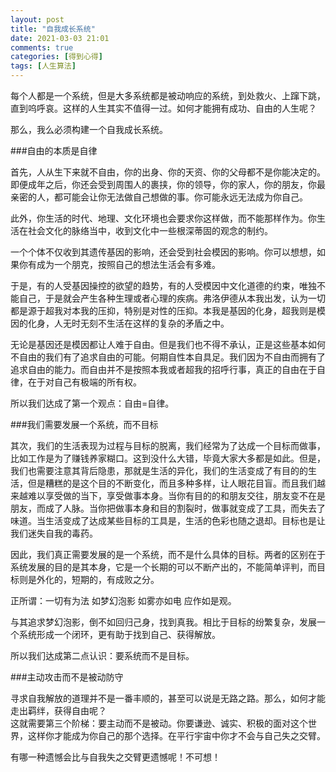 ```yaml
---
layout: post
title: "自我成长系统"
date: 2021-03-03 21:01
comments: true
categories: [得到心得]
tags: [人生算法]
---
```

每个人都是一个系统，但是大多系统都是被动响应的系统，到处救火、上蹿下跳，直到呜呼哀。这样的人生其实不值得一过。如何才能拥有成功、自由的人生呢？  

那么，我么必须构建一个自我成长系统。  

###自由的本质是自律

首先，人从生下来就不自由，你的出身、你的天资、你的父母都不是你能决定的。即便成年之后，你还会受到周围人的裹挟，你的领导，你的家人，你的朋友，你最亲密的人，都可能会让你无法做自己想做的事。你可能永远无法成为你自己。  

此外，你生活的时代、地理、文化环境也会要求你这样做，而不能那样作为。你生活在社会文化的脉络当中，收到文化中一些根深蒂固的观念的制约。  

一个个体不仅收到其遗传基因的影响，还会受到社会模因的影响。你可以想想，如果你有成为一个朋克，按照自己的想法生活会有多难。  

于是，有的人受基因操控的欲望的趋势，有的人受模因中文化道德的约束，唯独不能自己，于是就会产生各种生理或者心理的疾病。弗洛伊德从本我出发，认为一切都是源于超我对本我的压抑，特别是对性的压抑。本我是基因的化身，超我则是模因的化身，人无时无刻不生活在这样的复杂的矛盾之中。  

无论是基因还是模因都让人难于自由。但是我们也不得不承认，正是这些基本如何不自由的我们有了追求自由的可能。何期自性本自具足。我们因为不自由而拥有了追求自由的能力。而自由并不是按照本我或者超我的招呼行事，真正的自由在于自律，在于对自己有极端的所有权。  

所以我们达成了第一个观点：自由=自律。  

###我们需要发展一个系统，而不目标  

其次，我们的生活表现为过程与目标的脱离，我们经常为了达成一个目标而做事，比如工作是为了赚钱养家糊口。这到没什么大错，毕竟大家大多都是如此。但是，我们也需要注意其背后隐患，那就是生活的异化，我们的生活变成了有目的的生活，但是糟糕的是这个目的不断变化，而且多种多样，让人眼花目盲。而且我们越来越难以享受做的当下，享受做事本身。当你有目的的和朋友交往，朋友变不在是朋友，而成了人脉。当你把做事本身和目的割裂时，做事就变成了工具，而失去了味道。当生活变成了达成某些目标的工具是，生活的色彩也随之退却。目标也是让我们迷失自我的毒药。  

因此，我们真正需要发展的是一个系统，而不是什么具体的目标。两者的区别在于系统发展的目的是其本身，它是一个长期的可以不断产出的，不能简单评判，而目标则是外化的，短期的，有成败之分。  

正所谓：一切有为法 如梦幻泡影 如雾亦如电 应作如是观。  

与其追求梦幻泡影，倒不如回归己身，找到真我。相比于目标的纷繁复杂，发展一个系统形成一个闭环，更有助于找到自己、获得解放。  

所以我们达成第二点认识：要系统而不是目标。  

###主动攻击而不是被动防守  

寻求自我解放的道理并不是一番丰顺的，甚至可以说是无路之路。那么，如何才能走出羁绊，获得自由呢？  
这就需要第三个阶梯：要主动而不是被动。你要谦逊、诚实、积极的面对这个世界，这样你才能成为你自己的那个选择。在平行宇宙中你才不会与自己失之交臂。  

有哪一种遗憾会比与自我失之交臂更遗憾呢！不可想！  

